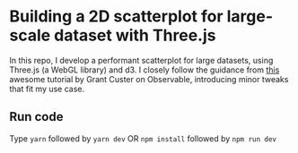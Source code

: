 # Building a 2D scatterplot for large-scale dataset with Three.js
In this repo, I develop a performant scatterplot for large datasets, using Three.js (a WebGL library) and d3. I closely follow the guidance from [this](https://observablehq.com/@grantcuster/using-three-js-for-2d-data-visualization) awesome tutorial by Grant Custer on Observable, introducing minor tweaks that fit my use case.

## Run code
Type
`yarn` followed by `yarn dev` OR `npm install` followed by `npm run dev`
